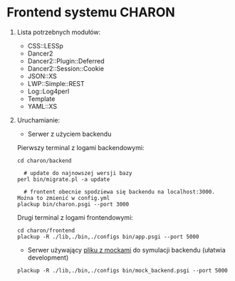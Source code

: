Frontend systemu CHARON
=======================

1. Lista potrzebnych modułów:
   - CSS::LESSp
   - Dancer2
   - Dancer2::Plugin::Deferred
   - Dancer2::Session::Cookie
   - JSON::XS
   - LWP::Simple::REST
   - Log::Log4perl
   - Template
   - YAML::XS

2. Uruchamianie:

   - Serwer z użyciem backendu
   
   Pierwszy terminal z logami backendowymi:
   ```
   cd charon/backend
   
     # update do najnowszej wersji bazy
   perl bin/migrate.pl -a update 
  
     # frontent obecnie spodziewa się backendu na localhost:3000. Można to zmienić w config.yml
   plackup bin/charon.psgi --port 3000
   ```
   Drugi terminal z logami frontendowymi:
   ```
   cd charon/frontend
   plackup -R ./lib,./bin,./configs bin/app.psgi --port 5000
   ```

   - Serwer używający [pliku z mockami](https://github.com/PZCharon/charon-frontend/blob/develop/configs/mocks.yml) do symulacji backendu (ułatwia development)
   
   ```plackup -R ./lib,./bin,./configs bin/mock_backend.psgi --port 5000```
